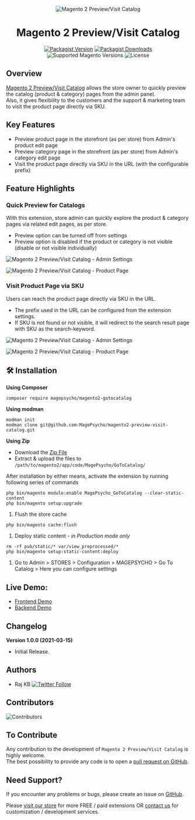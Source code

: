 <div align="center">

![Magento 2 Preview/Visit Catalog](https://i.imgur.com/d8QEHRb.png)
# Magento 2 Preview/Visit Catalog

</div>

<div align="center">

[![Packagist Version](https://img.shields.io/github/v/tag/MagePsycho/magento2-preview-visit-catalog?logo=packagist&sort=semver&label=packagist&style=for-the-badge)](https://packagist.org/packages/magepsycho/magento2-gotocatalog)
[![Packagist Downloads](https://img.shields.io/packagist/dt/magepsycho/magento2-gotocatalog.svg?logo=composer&style=for-the-badge)](https://packagist.org/packages/magepsycho/magento2-gotocatalog/stats)
![Supported Magento Versions](https://img.shields.io/badge/magento-%202.3_|_2.4-brightgreen.svg?logo=magento&longCache=true&style=for-the-badge)
![License](https://img.shields.io/badge/license-MIT-green?color=%23234&style=for-the-badge)

</div>

## Overview
[Magento 2 Preview/Visit Catalog](https://www.magepsycho.com/magento2-preview-catalog-visit-sku.html) allows the store owner to quickly preview the catalog (product & category) pages from the admin panel.   
Also, it gives flexibility to the customers and the support & marketing team to visit the product page directly via SKU.

## Key Features
* Preview product page in the storefront (as per store) from Admin's product edit page
* Preview category page in the storefront (as per store) from Admin's category edit page
* Visit the product page directly via SKU in the URL (with the configurable prefix)


## Feature Highlights

### Quick Preview for Catalogs
With this extension, store admin can quickly explore the product & category pages via related edit pages, as per store.  
* Preview option can be turned off from settings
* Preview option is disabled if the product or category is not visible (disable or not visible individually)

![Magento 2 Preview/Visit Catalog - Admin Settings](https://www.magepsycho.com/media/catalog/product/3/_/3.m2-preview-visit-catalog-admin-category-preview.png)

![Magento 2 Preview/Visit Catalog - Product Page](https://www.magepsycho.com/media/catalog/product/6/_/6.m2-preview-visit-catalog-admin-product-preview.png)


### Visit Product Page via SKU

Users can reach the product page directly via SKU in the URL.  
* The prefix used in the URL can be configured from the extension settings.
* If SKU is not found or not visible, it will redirect to the search result page with SKU as the search-keyword.

![Magento 2 Preview/Visit Catalog - Admin Settings](https://www.magepsycho.com/media/catalog/product/2/_/2.m2-preview-visit-catalog-admin-catalog-settings.png)

![Magento 2 Preview/Visit Catalog - Product Page](https://www.magepsycho.com/media/catalog/product/9/_/9.m2-preview-visit-catalog-redirect-via-sku-url.png)

## 🛠️ Installation

**Using Composer**

```
composer require magepsycho/magento2-gotocatalog
```

**Using modman**
```
modman init
modman clone git@github.com:MagePsycho/magento2-preview-visit-catalog.git
```

**Using Zip**
* Download the [Zip File](https://github.com/MagePsycho/magento2-preview-visit-catalog/archive/master.zip)
* Extract & upload the files to `/path/to/magento2/app/code/MagePsycho/GoToCatalog/`

After installation by either means, activate the extension by running following series of commands
```
php bin/magento module:enable MagePsycho_GoToCatalog --clear-static-content
php bin/magento setup:upgrade
```
1. Flush the store cache
```
php bin/magento cache:flush
```
1. Deploy static content - *in Production mode only*
```
rm -rf pub/static/* var/view_preprocessed/*
php bin/magento setup:static-content:deploy
```
1. Go to Admin > STORES > Configuration > MAGEPSYCHO > Go To Catalog > Here you can configure settings

## Live Demo:

* [Frontend Demo](http://m2default.mage-expo.com)
* [Backend Demo](http://m2default.mage-expo.com/admin_m2demo/?module=gotocatalog)

## Changelog

**Version 1.0.0 (2021-03-15)**

* Initial Release.

## Authors
- Raj KB [![Twitter Follow](https://img.shields.io/twitter/follow/rajkbnp.svg?style=social)](https://twitter.com/rajkbnp)

## Contributors

![Contributors](https://contrib.rocks/image?repo=magepsycho/magento2-preview-visit-catalog)

## To Contribute
Any contribution to the development of `Magento 2 Preview/Visit Catalog` is highly welcome.  
The best possibility to provide any code is to open a [pull request on GitHub](https://github.com/MagePsycho/magento2-preview-visit-catalog/pulls).

## Need Support?
If you encounter any problems or bugs, please create an issue on [GitHub](https://github.com/MagePsycho/magento2-preview-visit-catalog/issues).

Please [visit our store](https://www.magepsycho.com/extensions/magento-2.html) for more FREE / paid extensions OR [contact us](https://magepsycho.com/contact) for customization / development services.

